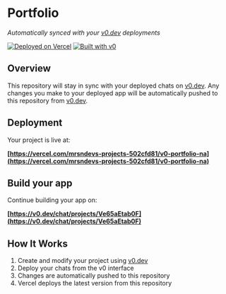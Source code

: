# Portfolio

*Automatically synced with your [v0.dev](https://v0.dev) deployments*

[![Deployed on Vercel](https://img.shields.io/badge/Deployed%20on-Vercel-black?style=for-the-badge&logo=vercel)](https://vercel.com/mrsndevs-projects-502cfd81/v0-portfolio-na)
[![Built with v0](https://img.shields.io/badge/Built%20with-v0.dev-black?style=for-the-badge)](https://v0.dev/chat/projects/Ve65aEtab0F)

## Overview

This repository will stay in sync with your deployed chats on [v0.dev](https://v0.dev).
Any changes you make to your deployed app will be automatically pushed to this repository from [v0.dev](https://v0.dev).

## Deployment

Your project is live at:

**[https://vercel.com/mrsndevs-projects-502cfd81/v0-portfolio-na](https://vercel.com/mrsndevs-projects-502cfd81/v0-portfolio-na)**

## Build your app

Continue building your app on:

**[https://v0.dev/chat/projects/Ve65aEtab0F](https://v0.dev/chat/projects/Ve65aEtab0F)**

## How It Works

1. Create and modify your project using [v0.dev](https://v0.dev)
2. Deploy your chats from the v0 interface
3. Changes are automatically pushed to this repository
4. Vercel deploys the latest version from this repository